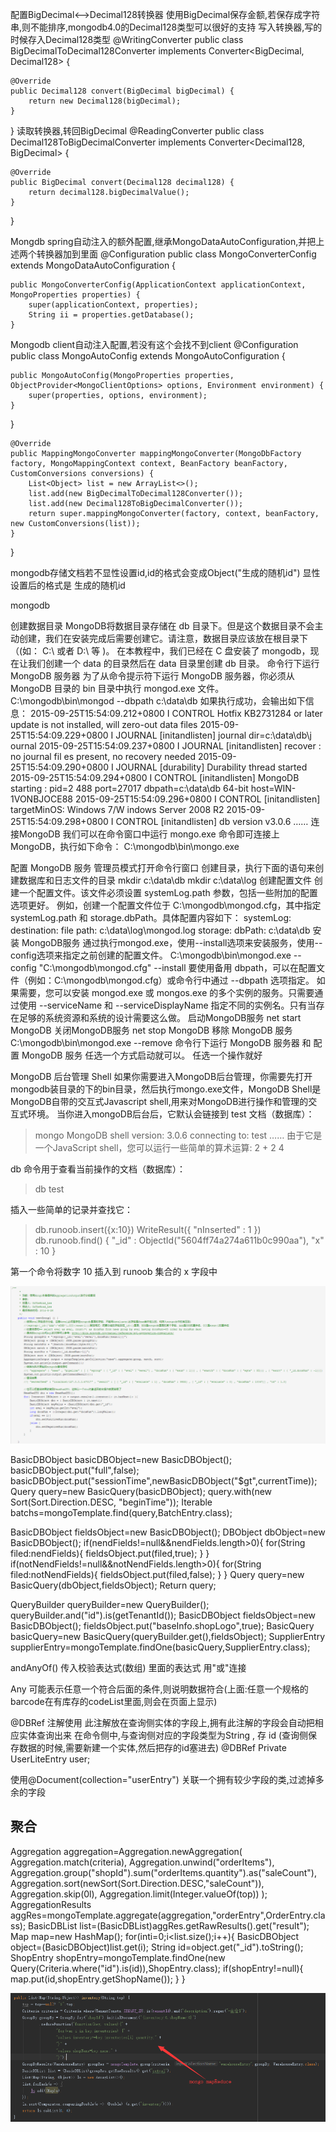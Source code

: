 配置BigDecimal<-->Decimal128转换器
使用BigDecimal保存金额,若保存成字符串,则不能排序,mongodb4.0的Decimal128类型可以很好的支持
写入转换器,写的时候存入Decimal128类型
@WritingConverter
public class BigDecimalToDecimal128Converter implements Converter<BigDecimal, Decimal128> {

    @Override
    public Decimal128 convert(BigDecimal bigDecimal) {
        return new Decimal128(bigDecimal);
    }
}
读取转换器,转回BigDecimal
@ReadingConverter
public class Decimal128ToBigDecimalConverter implements Converter<Decimal128, BigDecimal> {

    @Override
    public BigDecimal convert(Decimal128 decimal128) {
        return decimal128.bigDecimalValue();
    }
}

Mongdb spring自动注入的额外配置,继承MongoDataAutoConfiguration,并把上述两个转换器加到里面
@Configuration
public class MongoConverterConfig extends MongoDataAutoConfiguration {

    public MongoConverterConfig(ApplicationContext applicationContext, MongoProperties properties) {
        super(applicationContext, properties);
        String ii = properties.getDatabase();
    }

Mongodb client自动注入配置,若没有这个会找不到client
@Configuration
public class MongoAutoConfig extends MongoAutoConfiguration {

    public MongoAutoConfig(MongoProperties properties, ObjectProvider<MongoClientOptions> options, Environment environment) {
        super(properties, options, environment);
    }
}

    @Override
    public MappingMongoConverter mappingMongoConverter(MongoDbFactory factory, MongoMappingContext context, BeanFactory beanFactory, CustomConversions conversions) {
        List<Object> list = new ArrayList<>();
        list.add(new BigDecimalToDecimal128Converter());
        list.add(new Decimal128ToBigDecimalConverter());
        return super.mappingMongoConverter(factory, context, beanFactory, new CustomConversions(list));
    }
}

mongodb存储文档若不显性设置id,id的格式会变成Object("生成的随机id") 显性设置后的格式是 生成的随机id



mongodb

创建数据目录
MongoDB将数据目录存储在 db 目录下。但是这个数据目录不会主动创建，我们在安装完成后需要创建它。请注意，数据目录应该放在根目录下（(如： C:\ 或者 D:\ 等 )。
在本教程中，我们已经在 C 盘安装了 mongodb，现在让我们创建一个 data 的目录然后在 data 目录里创建 db 目录。
命令行下运行 MongoDB 服务器
为了从命令提示符下运行 MongoDB 服务器，你必须从 MongoDB 目录的 bin 目录中执行 mongod.exe 文件。
C:\mongodb\bin\mongod --dbpath c:\data\db
如果执行成功，会输出如下信息：
2015-09-25T15:54:09.212+0800 I CONTROL  Hotfix KB2731284 or later update is not
installed, will zero-out data files
2015-09-25T15:54:09.229+0800 I JOURNAL  [initandlisten] journal dir=c:\data\db\j
ournal
2015-09-25T15:54:09.237+0800 I JOURNAL  [initandlisten] recover : no journal fil
es present, no recovery needed
2015-09-25T15:54:09.290+0800 I JOURNAL  [durability] Durability thread started
2015-09-25T15:54:09.294+0800 I CONTROL  [initandlisten] MongoDB starting : pid=2
488 port=27017 dbpath=c:\data\db 64-bit host=WIN-1VONBJOCE88
2015-09-25T15:54:09.296+0800 I CONTROL  [initandlisten] targetMinOS: Windows 7/W
indows Server 2008 R2
2015-09-25T15:54:09.298+0800 I CONTROL  [initandlisten] db version v3.0.6
……
连接MongoDB 
我们可以在命令窗口中运行 mongo.exe 命令即可连接上 MongoDB，执行如下命令：
C:\mongodb\bin\mongo.exe

配置 MongoDB 服务
管理员模式打开命令行窗口
创建目录，执行下面的语句来创建数据库和日志文件的目录
mkdir c:\data\db
mkdir c:\data\log
创建配置文件
创建一个配置文件。该文件必须设置 systemLog.path 参数，包括一些附加的配置选项更好。
例如，创建一个配置文件位于 C:\mongodb\mongod.cfg，其中指定 systemLog.path 和 storage.dbPath。具体配置内容如下：
systemLog:
    destination: file
    path: c:\data\log\mongod.log
storage:
    dbPath: c:\data\db
安装 MongoDB服务 
通过执行mongod.exe，使用--install选项来安装服务，使用--config选项来指定之前创建的配置文件。
C:\mongodb\bin\mongod.exe --config "C:\mongodb\mongod.cfg" --install
要使用备用 dbpath，可以在配置文件（例如：C:\mongodb\mongod.cfg）或命令行中通过 --dbpath 选项指定。
如果需要，您可以安装 mongod.exe 或 mongos.exe 的多个实例的服务。只需要通过使用 --serviceName 和 --serviceDisplayName 指定不同的实例名。只有当存在足够的系统资源和系统的设计需要这么做。
启动MongoDB服务
net start MongoDB
关闭MongoDB服务
net stop MongoDB
移除 MongoDB 服务
C:\mongodb\bin\mongod.exe --remove
	命令行下运行 MongoDB 服务器 和 配置 MongoDB 服务 任选一个方式启动就可以。
任选一个操作就好 

MongoDB 后台管理 Shell
如果你需要进入MongoDB后台管理，你需要先打开mongodb装目录的下的bin目录，然后执行mongo.exe文件，MongoDB Shell是MongoDB自带的交互式Javascript shell,用来对MongoDB进行操作和管理的交互式环境。
当你进入mongoDB后台后，它默认会链接到 test 文档（数据库）：
> mongo
MongoDB shell version: 3.0.6
connecting to: test
……
由于它是一个JavaScript shell，您可以运行一些简单的算术运算:
> 2 + 2
4
>
db 命令用于查看当前操作的文档（数据库）：
> db
test
>
插入一些简单的记录并查找它：
> db.runoob.insert({x:10})
WriteResult({ "nInserted" : 1 })
> db.runoob.find()
{ "_id" : ObjectId("5604ff74a274a611b0c990aa"), "x" : 10 }
>
第一个命令将数字 10 插入到 runoob 集合的 x 字段中

![avatar](mongodb/1.png)

BasicDBObject basicDBObject=new BasicDBObject();
basicDBObject.put("full",false);
basicDBObject.put("sessionTime",newBasicDBObject("$gt",currentTime));
Query query=new BasicQuery(basicDBObject);
query.with(new Sort(Sort.Direction.DESC, "beginTime"));
Iterable<BatchEntry> batchs=mongoTemplate.find(query,BatchEntry.class);


BasicDBObject fieldsObject=new BasicDBObject();
DBObject dbObject=new BasicDBObject();
if(nendFields!=null&&nendFields.length>0){
for(String filed:nendFields){
fieldsObject.put(filed,true);
}
}
if(notNendFields!=null&&notNendFields.length>0){
for(String filed:notNendFields){
fieldsObject.put(filed,false);
}
}
Query query=new BasicQuery(dbObject,fieldsObject);
Return query;



QueryBuilder queryBuilder=new QueryBuilder();
queryBuilder.and("id").is(getTenantId());
BasicDBObject fieldsObject=new BasicDBObject();
fieldsObject.put("baseInfo.shopLogo",true);
BasicQuery basicQuery=new BasicQuery(queryBuilder.get(),fieldsObject);
SupplierEntry supplierEntry=mongoTemplate.findOne(basicQuery,SupplierEntry.class);

andAnyOf() 传入校验表达式(数组)
里面的表达式 用"或"连接

Any  可能表示任意一个符合后面的条件,则说明数据符合(上面:任意一个规格的barcode在有库存的codeList里面,则会在页面上显示)

@DBRef 注解使用
此注解放在查询侧实体的字段上,拥有此注解的字段会自动把相应实体查询出来
在命令侧中,与查询侧对应的字段类型为String , 存 id
(查询侧保存数据的时候,需要新建一个实体,然后把存的id塞进去)
@DBRef
Private UserLiteEntry user;

使用@Document(collection="userEntry")
关联一个拥有较少字段的类,过滤掉多余的字段



## 聚合
Aggregation aggregation=Aggregation.newAggregation(
Aggregation.match(criteria),
Aggregation.unwind("orderItems"),
Aggregation.group("shopId").sum("orderItems.quantity").as("saleCount"),
Aggregation.sort(newSort(Sort.Direction.DESC,"saleCount")),
Aggregation.skip(0l),
Aggregation.limit(Integer.valueOf(top))
);
AggregationResults<OrderEntry> aggRes=mongoTemplate.aggregate(aggregation,"orderEntry",OrderEntry.class);
BasicDBList list=(BasicDBList)aggRes.getRawResults().get("result");
Map map=new HashMap();
for(inti=0;i<list.size();i++){
BasicDBObject object=(BasicDBObject)list.get(i);
String id=object.get("_id").toString();
ShopEntry shopEntry=mongoTemplate.findOne(new Query(Criteria.where("id").is(id)),ShopEntry.class);
if(shopEntry!=null){
map.put(id,shopEntry.getShopName());
}
}


![avatar](mongodb/2.png)